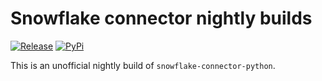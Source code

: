 # Snowflake connector nightly builds

[![Release](https://github.com/keller00/snowflake-connector-python-nightlies/actions/workflows/release.yml/badge.svg)](https://github.com/keller00/snowflake-connector-python-nightlies/actions/workflows/release.yml)
[![PyPi](https://img.shields.io/pypi/v/snowflake-connector-python-nightly.svg)](https://pypi.python.org/pypi/snowflake-connector-python-nightly/)

This is an unofficial nightly build of `snowflake-connector-python`.
